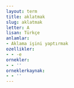 ```yaml
---
layout: term
title: aklatmak
slug: aklatmak
letter: A
lisan: Türkçe
anlamlar:
- Aklama işini yaptırmak
ozellikler:
- - -e
ornekler:
- - ''
orneklerkaynak:
- - ''
---
```

